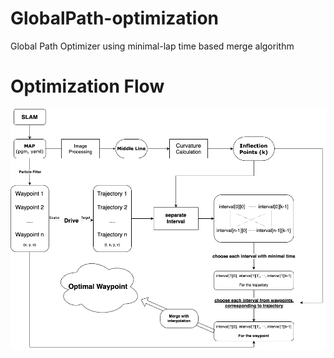 # GlobalPath-optimization
Global Path Optimizer using minimal-lap time based merge algorithm

# Optimization Flow

![Optimazation Flow](./ETC/flow.png)

